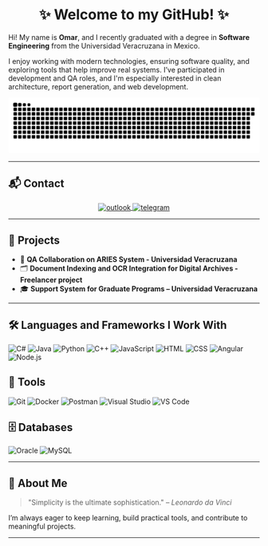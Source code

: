 <h1 align="center">✨ Welcome to my GitHub! ✨</h1>

Hi! My name is **Omar**, and I recently graduated with a degree in **Software Engineering** from the Universidad Veracruzana in Mexico.

I enjoy working with modern technologies, ensuring software quality, and exploring tools that help improve real systems. I’ve participated in development and QA roles, and I'm especially interested in clean architecture, report generation, and web development.

![snake gif](https://github.com/TekyaygilFethi/TekyaygilFethi/blob/output/github-contribution-grid-snake.svg)

---

## 📬 Contact

<p align="center">
  <a href="mailto:omarg2603@hotmail.com" target="blank">
    <img align="center" src="https://img.icons8.com/color/30/microsoft-outlook-2019--v1.png" alt="outlook" height="30" width="30" />
  </a>
  <a href="https://t.me/omi_idk" target="blank">
    <img align="center" src="https://img.icons8.com/color/30/telegram-app--v1.png" alt="telegram" height="30" width="30" />
  </a>
</p>

---

## 🚀 Projects

- 🧪 **QA Collaboration on ARIES System - Universidad Veracruzana**
- 🗂️ **Document Indexing and OCR Integration for Digital Archives -Freelancer project**
- 🎓 **Support System for Graduate Programs – Universidad Veracruzana**

---

## 🛠️ Languages and Frameworks I Work With

![C#](https://img.icons8.com/color/30/c-sharp-logo.png)
![Java](https://img.icons8.com/color/30/java-coffee-cup-logo.png)
![Python](https://img.icons8.com/color/30/python.png)
![C++](https://img.icons8.com/color/30/c-plus-plus.png)
![JavaScript](https://img.icons8.com/color/30/javascript.png)
![HTML](https://img.icons8.com/color/30/html-5.png)
![CSS](https://img.icons8.com/color/30/css3.png)
![Angular](https://img.icons8.com/color/30/angularjs.png)
![Node.js](https://img.icons8.com/color/30/nodejs.png)

## 🧰 Tools

![Git](https://img.icons8.com/color/30/git.png)
![Docker](https://img.icons8.com/color/30/docker.png)
![Postman](https://img.icons8.com/color/30/postman.png)
![Visual Studio](https://img.icons8.com/color/30/visual-studio.png)
![VS Code](https://img.icons8.com/color/30/visual-studio-code-2019.png)

## 🗄️ Databases

![Oracle](https://img.icons8.com/color/30/oracle-logo.png)
![MySQL](https://img.icons8.com/color/30/mysql-logo.png)

---

## 💬 About Me

> "Simplicity is the ultimate sophistication." – *Leonardo da Vinci*

I’m always eager to keep learning, build practical tools, and contribute to meaningful projects.

---

